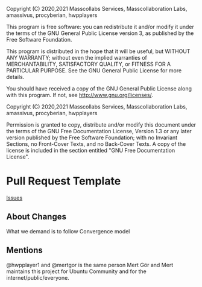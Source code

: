 Copyright (C) 2020,2021 Masscollabs Services, Masscollaboration Labs, amassivus, procyberian, hwpplayers

This program is free software: you can redistribute it and/or modify it under the terms of the GNU General Public License version 3, as published by the Free Software Foundation.

This program is distributed in the hope that it will be useful, but WITHOUT ANY WARRANTY; without even the implied warranties of MERCHANTABILITY, SATISFACTORY QUALITY, or FITNESS FOR A PARTICULAR PURPOSE. See the GNU General Public License for more details.
 
You should have received a copy of the GNU General Public License along with this program. If not, see http://www.gnu.org/licenses/.

Copyright (C) 2020,2021 Masscollabs Services, Masscollaboration Labs, amassivus, procyberian, hwpplayers

Permission is granted to copy, distribute and/or modify this document under the terms of the GNU Free Documentation License, Version 1.3 or any later version published by the Free Software Foundation; with no Invariant Sections, no Front-Cover Texts, and no Back-Cover Texts. A copy of the license is included in the section entitled "GNU Free Documentation License".

# Pull Request Template

[Issues](https://github.com/hwpplayers/convergents/issues/1)

## About Changes

What we demand is to follow Convergence model 

## Mentions

@hwpplayer1 and @mertgor is the same person Mert Gör and Mert maintains this project for Ubuntu Community and for the internet/public/everyone.

